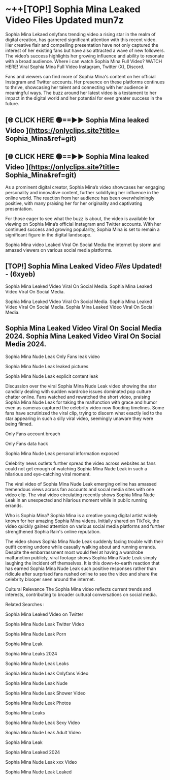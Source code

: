 # ~++[TOP!]  Sophia Mina Leaked Video Files Updated mun7z<br>

 Sophia Mina Lekaed onlyfans trending video a rising star in the realm of digital creation, has garnered significant attention with this recent video. Her creative flair and compelling presentation have not only captured the interest of her existing fans but have also attracted a wave of new followers. The video’s success highlights her growing influence and ability to resonate with a broad audience.
Where i can watch  Sophia Mina Full Video? WATCH HERE! Viral  Sophia Mina Full Video Instagram, Twitter (X), Discord.


Fans and viewers can find more of  Sophia Mina's content on her official Instagram and Twitter accounts. Her presence on these platforms continues to thrive, showcasing her talent and connecting with her audience in meaningful ways. The buzz around her latest video is a testament to her impact in the digital world and her potential for even greater success in the future.


## [🌐 CLICK HERE 🟢==►►  Sophia Mina leaked Video ](https://onlyclips.site?title= Sophia_Mina&ref=git)

## [🌐 CLICK HERE 🟢==►►  Sophia Mina leaked Video ](https://onlyclips.site?title= Sophia_Mina&ref=git)


As a prominent digital creator,  Sophia Mina’s video showcases her engaging personality and innovative content, further solidifying her influence in the online world. The reaction from her audience has been overwhelmingly positive, with many praising her for her originality and captivating presentation.

For those eager to see what the buzz is about, the video is available for viewing on  Sophia Mina’s official Instagram and Twitter accounts. With her continued success and growing popularity,  Sophia Mina is set to remain a significant figure in the digital landscape.


  Sophia Mina video Leaked Viral On Social Media the internet by storm and amazed viewers on various social media platforms.


## [TOP!]  Sophia Mina Leaked Video *Files* Updated! - (6xyeb) 

 Sophia Mina Leaked Video Viral On Social Media. Sophia Mina Leaked Video Viral On Social Media.

 Sophia Mina Leaked Video Viral On Social Media. Sophia Mina Leaked Video Viral On Social Media. Sophia Mina Leaked Video Viral On Social Media.


##  Sophia Mina Leaked Video Viral On Social Media 2024. Sophia Mina Leaked Video Viral On Social Media 2024.
 Sophia Mina Nude Leak Only Fans leak video

 Sophia Mina Nude Leak leaked pictures

 Sophia Mina Nude Leak explicit content leak

Discussion over the viral  Sophia Mina Nude Leak video showing the star candidly dealing with sudden wardrobe issues dominated pop culture chatter online. Fans watched and rewatched the short video, praising  Sophia Mina Nude Leak for taking the malfunction with grace and humor even as cameras captured the celebrity video now flooding timelines. Some fans have scrutinized the viral clip, trying to discern what exactly led to the star appearing in such a silly viral video, seemingly unaware they were being filmed.


Only Fans account breach

Only Fans data hack

 Sophia Mina Nude Leak personal information exposed

Celebrity news outlets further spread the video across websites as fans could not get enough of watching  Sophia Mina Nude Leak in such a hilarious and eye-catching viral moment.


The viral video of  Sophia Mina Nude Leak emerging online has amassed tremendous views across fan accounts and social media sites with one video clip. The viral video circulating recently shows  Sophia Mina Nude Leak in an unexpected and hilarious moment while in public running errands.


Who is  Sophia Mina?  Sophia Mina is a creative young digital artist widely known for her amazing  Sophia Mina videos. Initially shared on TikTok, the video quickly gained attention on various social media platforms and further strengthened Sophia Rain's online reputation.

The video shows  Sophia Mina Nude Leak suddenly facing trouble with their outfit coming undone while casually walking about and running errands. Despite the embarrassment most would feel at having a wardrobe malfunction publicly, viral footage shows  Sophia Mina Nude Leak simply laughing the incident off themselves. It is this down-to-earth reaction that has earned  Sophia Mina Nude Leak such positive responses rather than ridicule after surprised fans rushed online to see the video and share the celebrity blooper seen around the internet.

Cultural Relevance The  Sophia Mina video reflects current trends and interests, contributing to broader cultural conversations on social media.

Related Searches :

 Sophia Mina Leaked Video on Twitter

 Sophia Mina Nude Leak Twitter Video

 Sophia Mina Nude Leak Porn

 Sophia Mina Leak 

 Sophia Mina Leaks 2024

 Sophia Mina Nude Leak Leaks

 Sophia Mina Nude Leak Onlyfans Video

 Sophia Mina Nude Leak Nude

 Sophia Mina Nude Leak Shower Video

 Sophia Mina Nude Leak Photos

 Sophia Mina Leaks

 Sophia Mina Nude Leak Sexy Video

 Sophia Mina Nude Leak Adult Video

 Sophia Mina Leak

 Sophia Mina Leaked 2024

 Sophia Mina Nude Leak xxx Video

 Sophia Mina Nude Leak Leaked